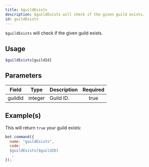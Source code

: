 ```yaml
---
title: $guildExists
description: $guildExists will check if the given guild exists.
id: guildExists
---
```


`$guildExists` will check if the given guild exists.

## Usage

```php
$guildExists[guildId]
```

## Parameters

| Field   | Type    | Description | Required |
| ------- | ------- | ----------- | :------: |
| guildId | integer | Guild ID.   |   true   |

## Example(s)

This will return `true` your guild exists:

```javascript
bot.command({
  name: "guildExists",
  code: `
  $guildExists[$guildID]
  `,
});
```

